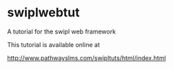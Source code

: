 swiplwebtut
===========

A tutorial for the swipl web framework

This tutorial is available online at

http://www.pathwayslms.com/swipltuts/html/index.html